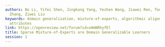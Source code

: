 ```yaml
---
authors: Bo Li, Yifei Shen, Jingkang Yang, Yezhen Wang, Jiawei Ren, Tong Che, Jun
  Zhang, Ziwei Liu
keywords: domain generalization, mixture-of-experts, algorithmic alignment, visual
  attributes
link: https://openreview.net/forum?id=xHmNRhyfEl
title: Sparse Mixture-of-Experts are Domain Generalizable Learners
session: 1
---
```

